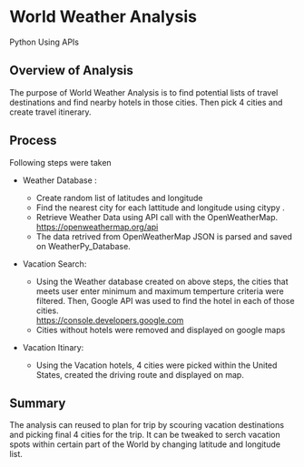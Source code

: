 # World Weather Analysis

Python Using APIs 
## Overview of Analysis
The purpose of World Weather Analysis is to find potential lists of travel destinations and find nearby hotels in those cities. Then pick 4 cities and create travel itinerary.  

## Process
Following steps were taken 
* Weather Database : 
    * Create random list of latitudes and longitude
    * Find the nearest city for each lattitude and longitude using citypy .
    * Retrieve Weather Data using API call with the OpenWeatherMap. https://openweathermap.org/api
    * The data retrived from OpenWeatherMap JSON is parsed and saved on WeatherPy_Database.

* Vacation Search: 
    * Using the Weather database created on above steps, the cities that meets user enter minimum and maximum temperture criteria were filtered. Then, Google API was used to find the hotel in each of those cities.  
    https://console.developers.google.com
    * Cities without hotels were removed and displayed on google maps  

* Vacation Itinary:
    * Using the Vacation hotels, 4 cities were picked within the United States, created the driving route and displayed on map. 

## Summary
   The analysis can reused to plan for trip by scouring vacation destinations and picking final 4 cities for the trip. It can be tweaked to serch vacation spots within certain part of the World by changing latitude and longitude list. 



